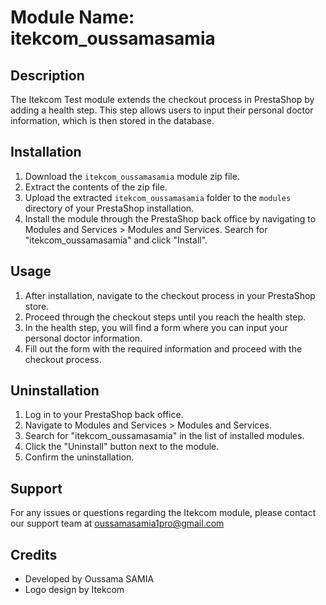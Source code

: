 # Module Name: itekcom_oussamasamia

## Description
The Itekcom Test module extends the checkout process in PrestaShop by adding a health step. This step allows users to input their personal doctor information, which is then stored in the database.

## Installation
1. Download the `itekcom_oussamasamia` module zip file.
2. Extract the contents of the zip file.
3. Upload the extracted `itekcom_oussamasamia` folder to the `modules` directory of your PrestaShop installation.
4. Install the module through the PrestaShop back office by navigating to Modules and Services > Modules and Services. Search for "itekcom_oussamasamia" and click "Install".

## Usage
1. After installation, navigate to the checkout process in your PrestaShop store.
2. Proceed through the checkout steps until you reach the health step.
3. In the health step, you will find a form where you can input your personal doctor information.
4. Fill out the form with the required information and proceed with the checkout process.

## Uninstallation
1. Log in to your PrestaShop back office.
2. Navigate to Modules and Services > Modules and Services.
3. Search for "itekcom_oussamasamia" in the list of installed modules.
4. Click the "Uninstall" button next to the module.
5. Confirm the uninstallation.

## Support
For any issues or questions regarding the Itekcom module, please contact our support team at oussamasamia1pro@gmail.com

## Credits
- Developed by Oussama SAMIA
- Logo design by Itekcom
